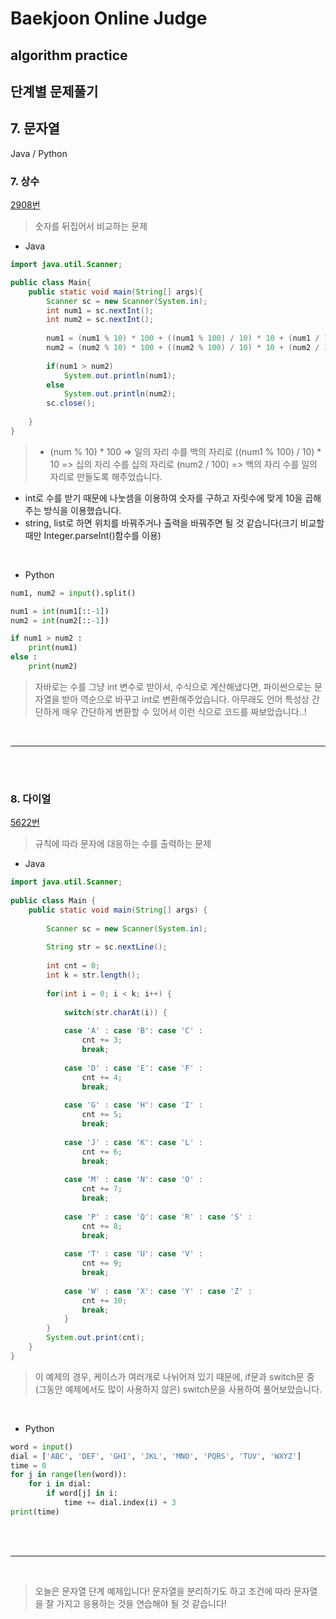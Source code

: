 # Baekjoon Online Judge

## algorithm practice

## 단계별 문제풀기

## 7. 문자열

Java / Python
<br>

### 7. 상수
[2908번](https://www.acmicpc.net/problem/2908) 
> 숫자를 뒤집어서 비교하는 문제

- Java

```java
import java.util.Scanner;

public class Main{
    public static void main(String[] args){
        Scanner sc = new Scanner(System.in);
        int num1 = sc.nextInt();
        int num2 = sc.nextInt();
        
        num1 = (num1 % 10) * 100 + ((num1 % 100) / 10) * 10 + (num1 / 100);
        num2 = (num2 % 10) * 100 + ((num2 % 100) / 10) * 10 + (num2 / 100);
        
        if(num1 > num2)
            System.out.println(num1);
        else
            System.out.println(num2);
        sc.close();
        
    }
}
```
> - (num % 10) * 100 => 일의 자리 수를 백의 자리로
((num1 % 100) / 10) * 10 => 십의 자리 수를 십의 자리로
(num2 / 100) => 백의 자리 수를 일의 자리로 
만들도록 해주었습니다.
- int로 수를 받기 때문에 나눗셈을 이용하여 숫자를 구하고 자릿수에 맞게 10을 곱해주는 방식을 이용했습니다.
- string, list로 하면 위치를 바꿔주거나 출력을 바꿔주면 될 것 같습니다(크기 비교할때만 Integer.parseInt()함수를 이용)

<br>

- Python

```python
num1, num2 = input().split()

num1 = int(num1[::-1]) 
num2 = int(num2[::-1])

if num1 > num2 : 
    print(num1)
else :
    print(num2)
```
> 자바로는 수를 그냥 int 변수로 받아서, 수식으로 계산해냈다면, 파이썬으로는 문자열을 받아 역순으로 바꾸고 int로 변환해주었습니다. 아무래도 언어 특성상 간단하게 매우 간단하게 변환할 수 있어서 이런 식으로 코드를 짜보았습니다..!

<br>

---


<br><br>
### 8. 다이얼
[5622번](https://www.acmicpc.net/problem/5622) 
> 규칙에 따라 문자에 대응하는 수를 출력하는 문제

- Java
```java
import java.util.Scanner;
 
public class Main {
	public static void main(String[] args) {
    
		Scanner sc = new Scanner(System.in);
		
		String str = sc.nextLine();
 
		int cnt = 0;
		int k = str.length();
        
		for(int i = 0; i < k; i++) {
        
			switch(str.charAt(i)) {
            
			case 'A' : case 'B': case 'C' : 
				cnt += 3;
				break;
               
			case 'D' : case 'E': case 'F' :
				cnt += 4; 
				break;
                
			case 'G' : case 'H': case 'I' :
				cnt += 5; 
				break;
                
			case 'J' : case 'K': case 'L' : 
				cnt += 6;
				break;
                
			case 'M' : case 'N': case 'O' :
				cnt += 7;
				break;
                
			case 'P' : case 'Q': case 'R' : case 'S' : 
				cnt += 8; 
				break;
                
			case 'T' : case 'U': case 'V' : 
				cnt += 9;
				break;
                
			case 'W' : case 'X': case 'Y' : case 'Z' : 
				cnt += 10;
				break;
			}
		}		
		System.out.print(cnt);
	}
}
```
> 이 예제의 경우, 케이스가 여러개로 나뉘어져 있기 때문에, if문과 switch문 중 (그동안 예제에서도 많이 사용하지 않은) switch문을 사용하여 풀어보았습니다. 

<br>

- Python

```python
word = input()
dial = ['ABC', 'DEF', 'GHI', 'JKL', 'MNO', 'PQRS', 'TUV', 'WXYZ']
time = 0
for j in range(len(word)):
    for i in dial:
        if word[j] in i:
            time += dial.index(i) + 3
print(time)
```

<br><br>

---

<br>

> 오늘은 문자열 단계 예제입니다!
문자열을 분리하기도 하고 조건에 따라 문자열을 잘 가지고 응용하는 것을 연습해야 될 것 같습니다!
